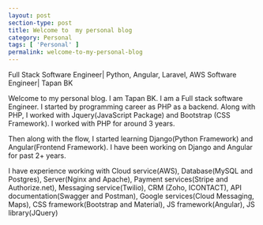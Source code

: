 ```yaml
---
layout: post
section-type: post
title: Welcome to  my personal blog
category: Personal
tags: [ 'Personal' ]
permalink: welcome-to-my-personal-blog
---
```


Full Stack Software Engineer| Python, Angular, Laravel, AWS Software Engineer|  Tapan BK 
<!--more-->

<section>
<p>
    Welcome to my personal blog. I am Tapan BK. I am a Full stack software Engineer. 
    I started by programming career as PHP as a backend. Along with PHP, I worked with Jquery(JavaScript Package) and Bootstrap
    (CSS Framework). I worked with PHP for around 3 years.
</p>
</section>

<section>
    <p>
    Then along with the flow, I started learning Django(Python Framework) and Angular(Frontend Framework). 
    I have been working on Django and Angular for past 2+ years. 
    </p>
</section>

<section>
<p>
    I have experience working with Cloud service(AWS), Database(MySQL and Postgres),
    Server(Nginx and Apache), Payment services(Stripe and Authorize.net), Messaging service(Twilio), CRM (Zoho, ICONTACT),
    API documentation(Swagger and Postman), Google services(Cloud Messaging, Maps), CSS framework(Bootstrap and Material),
    JS framework(Angular), JS library(JQuery)
</p>
</section>
